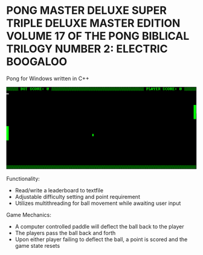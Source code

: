 # PONG MASTER DELUXE SUPER TRIPLE DELUXE MASTER EDITION VOLUME 17 OF THE PONG BIBLICAL TRILOGY NUMBER 2: ELECTRIC BOOGALOO 

Pong for Windows written in C++


![Aw yeah](https://github.com/michaelfischler/ponggame/blob/master/pong_demo.png)


Functionality:

- Read/write a leaderboard to textfile
- Adjustable difficulty setting and point requirement
- Utilizes multithreading for ball movement while awaiting user input

Game Mechanics:

- A computer controlled paddle will deflect the ball back to the player
- The players pass the ball back and forth
- Upon either player failing to deflect the ball, a point is scored and the game state resets
